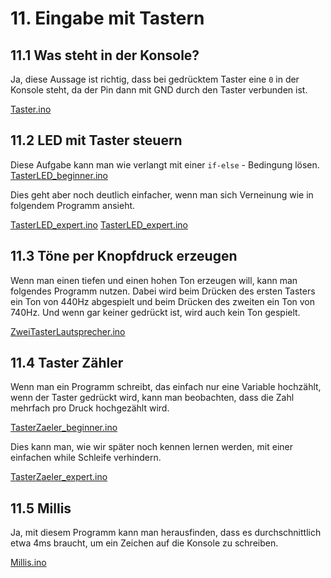 # 11. Eingabe mit Tastern

## 11.1 Was steht in der Konsole?

Ja, diese Aussage ist richtig, dass bei gedrücktem Taster eine `0` in der Konsole steht, da der Pin dann mit GND durch
den Taster verbunden ist.

[Taster.ino]({GITHUB}/programme/ArduinoEinfuehrung/11.1_Taster/Taster.ino ':include :type=code arduino :link :wrap :open')

## 11.2 LED mit Taster steuern

Diese Aufgabe kann man wie verlangt mit einer `if-else` - Bedingung lösen.
[TasterLED_beginner.ino]({GITHUB}/programme/ArduinoEinfuehrung/11.2_TasterLED/TasterLED_beginner/TasterLED_beginner.ino ':include :type=code arduino :link :wrap :open')

Dies geht aber noch deutlich einfacher, wenn man sich Verneinung wie in folgendem Programm ansieht.

[TasterLED_expert.ino]({GITHUB}/programme/ArduinoEinfuehrung/11.2_TasterLED/TasterLED_expert/TasterLED_expert.ino ':include :type=code arduino :link :wrap :open')
[TasterLED_expert.ino]({GITHUB}/programme/ArduinoEinfuehrung/11.2_TasterLED/TasterLED_expert/TasterLED_expert.ino ':include :type=code arduino :link :wrap :open')

## 11.3 Töne per Knopfdruck erzeugen

Wenn man einen tiefen und einen hohen Ton erzeugen will, kann man folgendes Programm nutzen. Dabei wird beim Drücken des
ersten Tasters ein Ton von 440Hz abgespielt und beim Drücken des zweiten ein Ton von 740Hz. Und wenn gar keiner gedrückt
ist, wird auch kein Ton gespielt.

[ZweiTasterLautsprecher.ino]({GITHUB}/programme/ArduinoEinfuehrung/11.3_ZweiTasterLautsprecher/ZweiTasterLautsprecher.ino ':include :type=code arduino :link :wrap :open')

## 11.4 Taster Zähler

Wenn man ein Programm schreibt, das einfach nur eine Variable hochzählt, wenn der Taster gedrückt wird, kann man
beobachten, dass die Zahl mehrfach pro Druck hochgezählt wird.

[TasterZaeler_beginner.ino]({GITHUB}/programme/ArduinoEinfuehrung/11.4_TasterZaeler/TasterZaeler_beginner/TasterZaeler_beginner.ino ':include :type=code arduino :link :wrap :open')

Dies kann man, wie wir später noch kennen lernen werden, mit einer einfachen while Schleife verhindern.

[TasterZaeler_expert.ino]({GITHUB}/programme/ArduinoEinfuehrung/11.4_TasterZaeler/TasterZaeler_expert/TasterZaeler_expert.ino ':include :type=code arduino :link :wrap :open')

## 11.5 Millis

Ja, mit diesem Programm kann man herausfinden, dass es durchschnittlich etwa 4ms braucht, um ein Zeichen auf die Konsole
zu schreiben.

[Millis.ino]({GITHUB}/programme/ArduinoEinfuehrung/11.5_Millis/Millis.ino ':include :type=code arduino :link :wrap :open')
